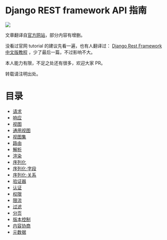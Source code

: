 # Django REST framework API 指南

![](http://www.django-rest-framework.org/img/logo.png)


文章翻译自[官方网站](http://www.django-rest-framework.org/)，部分内容有增删。

没看过官网 tutorial 的建议先看一遍，也有人翻译过： [Django Rest Framework 中文版教程](https://www.gitbook.com/book/whatwewant/django-rest-framework-tutorial-cn/details) ，少了最后一篇，不过影响不大。

本人能力有限，不足之处还有很多，欢迎大家 PR。

转载请注明出处。

# 目录
- [请求](api-guide/requests.md)  
- [响应](api-guide/responses.md)  
- [视图](api-guide/views.md)  
- [通用视图](api-guide/genericviews.md)  
- [视图集](api-guide/viewsets.md)  
- [路由](api-guide/routers.md)  
- [解析](api-guide/parsers.md)  
- [渲染](api-guide/renderers.md)  
- [序列化](api-guide/serializers.md)  
- [序列化·字段](api-guide/fields.md)  
- [序列化·关系](api-guide/relations.md)  
- [验证器](api-guide/validators.md)  
- [认证](api-guide/authentication.md)  
- [权限](api-guide/permissions.md)  
- [限流](api-guide/throttling.md)  
- [过滤](api-guide/filtering.md)  
- [分页](api-guide/pagination.md)  
- [版本控制](api-guide/versioning.md)  
- [内容协商](api-guide/content-negotiation.md)  
- [元数据](api-guide/metadata.md)  